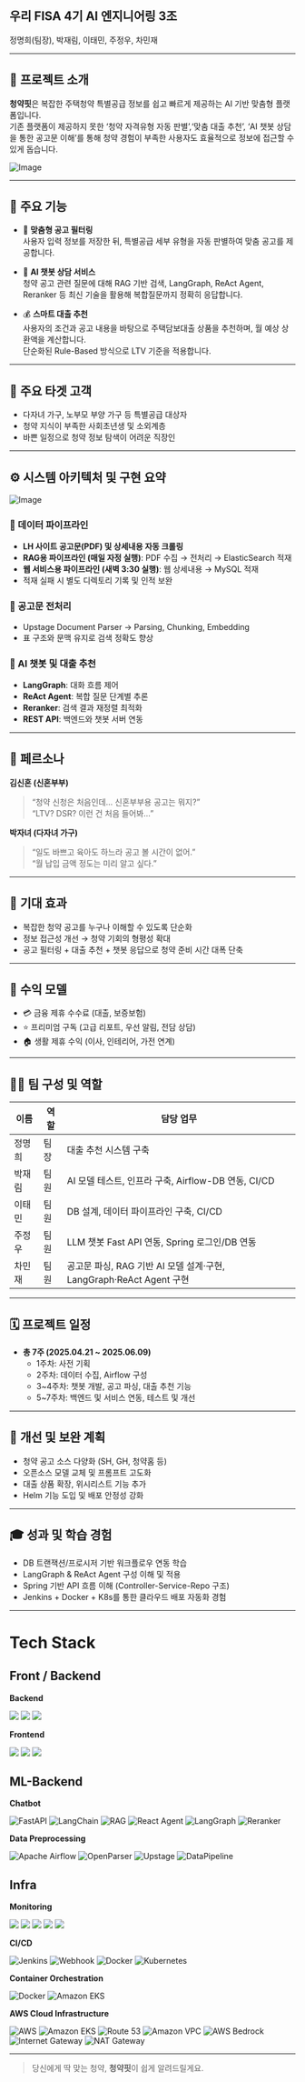 ## 우리 FISA 4기 AI 엔지니어링 3조

정명희(팀장), 박재림, 이태민, 주정우, 차민재

---

## 📌 프로젝트 소개

**청약핏**은 복잡한 주택청약 특별공급 정보를 쉽고 빠르게 제공하는 AI 기반 맞춤형 플랫폼입니다.  
기존 플랫폼이 제공하지 못한 ‘청약 자격유형 자동 판별’,‘맞춤 대출 추천’, ‘AI 챗봇 상담을 통한 공고문 이해’를 통해 청약 경험이 부족한 사용자도 효율적으로 정보에 접근할 수 있게 돕습니다.

![Image](https://github.com/user-attachments/assets/f66c73d7-2210-47a6-8411-4000065bbb3d)

---

## 🧩 주요 기능

- 🎯 **맞춤형 공고 필터링**  
  사용자 입력 정보를 저장한 뒤, 특별공급 세부 유형을 자동 판별하여 맞춤 공고를 제공합니다.

- 🤖 **AI 챗봇 상담 서비스**  
  청약 공고 관련 질문에 대해 RAG 기반 검색, LangGraph, ReAct Agent, Reranker 등 최신 기술을 활용해 복합질문까지 정확히 응답합니다.

- 💰 **스마트 대출 추천**  
  사용자의 조건과 공고 내용을 바탕으로 주택담보대출 상품을 추천하며, 월 예상 상환액을 계산합니다.  
  단순화된 Rule-Based 방식으로 LTV 기준을 적용합니다.

---

## 🎯 주요 타겟 고객

- 다자녀 가구, 노부모 부양 가구 등 특별공급 대상자
- 청약 지식이 부족한 사회초년생 및 소외계층
- 바쁜 일정으로 청약 정보 탐색이 어려운 직장인

---

## ⚙️ 시스템 아키텍처 및 구현 요약

![Image](https://github.com/user-attachments/assets/49a0e1ac-c68d-4714-8a48-e88b8b5774f1)

### 📑 데이터 파이프라인

- **LH 사이트 공고문(PDF) 및 상세내용 자동 크롤링**
- **RAG용 파이프라인 (매일 자정 실행)**: PDF 수집 → 전처리 → ElasticSearch 적재  
- **웹 서비스용 파이프라인 (새벽 3:30 실행)**: 웹 상세내용 → MySQL 적재  
- 적재 실패 시 별도 디렉토리 기록 및 인적 보완

### 🔎 공고문 전처리

- Upstage Document Parser → Parsing, Chunking, Embedding  
- 표 구조와 문맥 유지로 검색 정확도 향상

### 🤖 AI 챗봇 및 대출 추천

- **LangGraph**: 대화 흐름 제어  
- **ReAct Agent**: 복합 질문 단계별 추론  
- **Reranker**: 검색 결과 재정렬 최적화  
- **REST API**: 백엔드와 챗봇 서버 연동

---

## 👤 페르소나

**김신혼 (신혼부부)**  
> “청약 신청은 처음인데... 신혼부부용 공고는 뭐지?”  
> “LTV? DSR? 이런 건 처음 들어봐…”

**박자녀 (다자녀 가구)**  
> “일도 바쁘고 육아도 하느라 공고 볼 시간이 없어.”  
> “월 납입 금액 정도는 미리 알고 싶다.”

---

## 🎯 기대 효과

- 복잡한 청약 공고를 누구나 이해할 수 있도록 단순화
- 정보 접근성 개선 → 청약 기회의 형평성 확대
- 공고 필터링 + 대출 추천 + 챗봇 응답으로 청약 준비 시간 대폭 단축

---

## 💸 수익 모델

- 💳 금융 제휴 수수료 (대출, 보증보험)
- ⭐ 프리미엄 구독 (고급 리포트, 우선 알림, 전담 상담)
- 🏠 생활 제휴 수익 (이사, 인테리어, 가전 연계)

---

## 🧑‍💻 팀 구성 및 역할

| 이름     | 역할      | 담당 업무 |
|----------|-----------|-----------|
| 정명희   | 팀장      | 대출 추천 시스템 구축 |
| 박재림   | 팀원      | AI 모델 테스트, 인프라 구축, Airflow-DB 연동, CI/CD |
| 이태민   | 팀원      | DB 설계, 데이터 파이프라인 구축, CI/CD |
| 주정우   | 팀원      | LLM 챗봇 Fast API 연동, Spring 로그인/DB 연동 |
| 차민재   | 팀원      | 공고문 파싱, RAG 기반 AI 모델 설계·구현, LangGraph·ReAct Agent 구현 |

---

## 🗓️ 프로젝트 일정

- **총 7주 (2025.04.21 ~ 2025.06.09)**  
  - 1주차: 사전 기획  
  - 2주차: 데이터 수집, Airflow 구성  
  - 3~4주차: 챗봇 개발, 공고 파싱, 대출 추천 기능  
  - 5~7주차: 백엔드 및 서비스 연동, 테스트 및 개선

---

## 🔧 개선 및 보완 계획

- 청약 공고 소스 다양화 (SH, GH, 청약홈 등)
- 오픈소스 모델 교체 및 프롬프트 고도화
- 대출 상품 확장, 위시리스트 기능 추가
- Helm 기능 도입 및 배포 안정성 강화

---

## 🎓 성과 및 학습 경험

- DB 트랜잭션/프로시저 기반 워크플로우 연동 학습
- LangGraph & ReAct Agent 구성 이해 및 적용
- Spring 기반 API 흐름 이해 (Controller-Service-Repo 구조)
- Jenkins + Docker + K8s를 통한 클라우드 배포 자동화 경험

---

# Tech Stack

## Front / Backend
**Backend**

<img src="https://img.shields.io/badge/java-007396?style=for-the-badge&logo=OpenJDK&logoColor=white"> <img src="https://img.shields.io/badge/Spring-6DB33F?style=for-the-badge&logo=Spring&logoColor=white"> <img src="https://img.shields.io/badge/springboot-6DB33F?style=for-the-badge&logo=springboot&logoColor=white"> 

**Frontend**

<img src="https://img.shields.io/badge/HTML5-E34F26?style=for-the-badge&logo=HTML5&logoColor=white"> <img src="https://img.shields.io/badge/CSS3-1572B6?style=for-the-badge&logo=CSS3&logoColor=white"> <img src="https://img.shields.io/badge/JavaScript-F7DF1E?style=for-the-badge&logo=JavaScript&logoColor=white">

## ML-Backend
**Chatbot**

![FastAPI](https://img.shields.io/badge/fastapi-009688.svg?&style=for-the-badge&logo=fastapi&logoColor=white)  ![LangChain](https://img.shields.io/badge/LangChain-1C3C3C?style=for-the-badge&logo=langchain&logoColor=white) ![RAG](https://img.shields.io/badge/RAG-FF6B6B?style=for-the-badge&logo=opensearch&logoColor=white) ![React Agent](https://img.shields.io/badge/React_Agent-61DAFB?style=for-the-badge&logo=react&logoColor=black) ![LangGraph](https://img.shields.io/badge/LangGraph-FF4B4B?style=for-the-badge&logo=neo4j&logoColor=white) ![Reranker](https://img.shields.io/badge/Reranker-4CAF50?style=for-the-badge&logo=elasticsearch&logoColor=white)

**Data Preprocessing**

 ![Apache Airflow](https://img.shields.io/badge/Apache_Airflow-017CEE?style=for-the-badge&logo=apacheairflow&logoColor=white) ![OpenParser](https://img.shields.io/badge/OpenParser-FF8C00?style=for-the-badge&logo=json&logoColor=white) ![Upstage](https://img.shields.io/badge/Upstage-6B73FF?style=for-the-badge&logo=tensorflow&logoColor=white) ![DataPipeline](https://img.shields.io/badge/Data_Pipeline-2E8B57?style=for-the-badge&logo=apache&logoColor=white)

## Infra
**Monitoring**

<img src="https://img.shields.io/badge/grafana-%23F46800.svg?style=for-the-badge&logo=grafana&logoColor=white"> <img src="https://img.shields.io/badge/Prometheus-E6522C?style=for-the-badge&logo=Prometheus&logoColor=white">  <img src="https://img.shields.io/badge/Elasticsearch-005571?style=for-the-badge&logo=Elasticsearch&logoColor=white">  <img src="https://img.shields.io/badge/Kibana-005571?style=for-the-badge&logo=Kibana&logoColor=white">  <img src="https://img.shields.io/badge/Fluentd-0E83C8?style=for-the-badge&logo=fluentd&logoColor=white">

**CI/CD**

![Jenkins](https://img.shields.io/badge/Jenkins-D24939?style=for-the-badge&logo=jenkins&logoColor=white) ![Webhook](https://img.shields.io/badge/Webhook-2F3C4C?style=for-the-badge&logo=webhook&logoColor=white) ![Docker](https://img.shields.io/badge/Docker-2496ED?style=for-the-badge&logo=docker&logoColor=white) ![Kubernetes](https://img.shields.io/badge/Kubernetes-326CE5?style=for-the-badge&logo=kubernetes&logoColor=white) 

**Container Orchestration**

![Docker](https://img.shields.io/badge/Docker-2496ED?style=for-the-badge&logo=docker&logoColor=white) ![Amazon EKS](https://img.shields.io/badge/Amazon_EKS-FF9900?style=for-the-badge&logo=amazoneks&logoColor=white)

**AWS Cloud Infrastructure**

![AWS](https://img.shields.io/badge/AWS-FF9900?style=for-the-badge&logo=amazonaws&logoColor=white) ![Amazon EKS](https://img.shields.io/badge/Amazon_EKS-FF9900?style=for-the-badge&logo=amazoneks&logoColor=white) ![Route 53](https://img.shields.io/badge/Route_53-FF9900?style=for-the-badge&logo=amazonroute53&logoColor=white) ![Amazon VPC](https://img.shields.io/badge/Amazon_VPC-FF9900?style=for-the-badge&logo=amazonvpc&logoColor=white) ![AWS Bedrock](https://img.shields.io/badge/AWS_Bedrock-FF9900?style=for-the-badge&logo=amazonwebservices&logoColor=white) ![Internet Gateway](https://img.shields.io/badge/Internet_Gateway-FF9900?style=for-the-badge&logo=amazonwebservices&logoColor=white) ![NAT Gateway](https://img.shields.io/badge/NAT_Gateway-FF9900?style=for-the-badge&logo=amazonwebservices&logoColor=white)

---

> 당신에게 딱 맞는 청약, **청약핏**이 쉽게 알려드릴게요.
